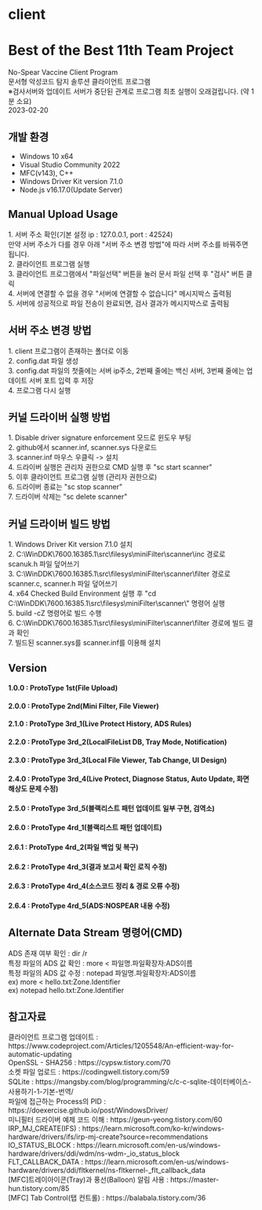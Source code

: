 # client
<h1>Best of the Best 11th Team Project</h1>
No-Spear Vaccine Client Program<br>
문서형 악성코드 탐지 솔루션 클라이언트 프로그램<br>
※검사서버와 업데이트 서버가 중단된 관계로 프로그램 최초 실행이 오래걸립니다. (약 1분 소요)<br>
2023-02-20<br>

<h2>개발 환경</h2>
<ul>
	<li>Windows 10 x64</li>
	<li>Visual Studio Community 2022</li>
	<li>MFC(v143), C++</li>
	<li>Windows Driver Kit version 7.1.0</li>
	<li>Node.js v16.17.0(Update Server)</li>
</ul>

<h2>Manual Upload Usage</h2>
1. 서버 주소 확인(기본 설정 ip : 127.0.0.1, port : 42524)<br>
	만약 서버 주소가 다를 경우 아래 "서버 주소 변경 방법"에 따라 서버 주소를 바꿔주면 됩니다.<br>
2. 클라이언트 프로그램 실행<br>
3. 클라이언트 프로그램에서 "파일선택" 버튼을 눌러 문서 파일 선택 후 "검사" 버튼 클릭<br>
4. 서버에 연결할 수 없을 경우 "서버에 연결할 수 없습니다" 메시지박스 출력됨<br>
5. 서버에 성공적으로 파일 전송이 완료되면, 검사 결과가 메시지박스로 출력됨<br>

<h2>서버 주소 변경 방법</h2>
1. client 프로그램이 존재하는 폴더로 이동<br>
2. config.dat 파일 생성<br>
3. config.dat 파일의 첫줄에는 서버 ip주소, 2번째 줄에는 백신 서버, 3번째 줄에는 업데이트 서버 포트 입력 후 저장<br>
4. 프로그램 다시 실행<br>

<h2>커널 드라이버 실행 방법</h2>
1. Disable driver signature enforcement 모드로 윈도우 부팅<br>
2. github에서 scanner.inf, scanner.sys 다운로드<br>
3. scanner.inf 마우스 우클릭 -> 설치<br>
4. 드라이버 실행은 관리자 권한으로 CMD 실행 후 "sc start scanner"<br>
5. 이후 클라이언트 프로그램 실행 (관리자 권한으로)<br>
6. 드라이버 종료는 "sc stop scanner"<br>
7. 드라이버 삭제는 "sc delete scanner"<br>

<h2>커널 드라이버 빌드 방법</h2>
1. Windows Driver Kit version 7.1.0 설치<br>
2. C:\WinDDK\7600.16385.1\src\filesys\miniFilter\scanner\inc 경로로 scanuk.h 파일 덮어쓰기<br>
3. C:\WinDDK\7600.16385.1\src\filesys\miniFilter\scanner\filter 경로로 scanner.c, scanner.h 파일 덮어쓰기<br>
4. x64 Checked Build Environment 실행 후 "cd  C:\WinDDK\7600.16385.1\src\filesys\miniFilter\scanner\" 명령어 실행<br>
5. build -cZ 명령어로 빌드 수행<br>
6. C:\WinDDK\7600.16385.1\src\filesys\miniFilter\scanner\filter 경로에 빌드 결과 확인<br>
7. 빌드된 scanner.sys를 scanner.inf를 이용해 설치<br>

<h2>Version</h2>
<h4>1.0.0 : ProtoType 1st(File Upload)</h4>
<h4>2.0.0 : ProtoType 2nd(Mini Filter, File Viewer)</h4>
<h4>2.1.0 : ProtoType 3rd_1(Live Protect History, ADS Rules)</h4>
<h4>2.2.0 : ProtoType 3rd_2(LocalFileList DB, Tray Mode, Notification)</h4>
<h4>2.3.0 : ProtoType 3rd_3(Local File Viewer, Tab Change, UI Design)</h4>
<h4>2.4.0 : ProtoType 3rd_4(Live Protect, Diagnose Status, Auto Update, 화면 해상도 문제 수정)</h4>
<h4>2.5.0 : ProtoType 3rd_5(블랙리스트 패턴 업데이트 일부 구현, 검역소)</h4>
<h4>2.6.0 : ProtoType 4rd_1(블랙리스트 패턴 업데이트)</h4>
<h4>2.6.1 : ProtoType 4rd_2(파일 백업 및 복구)</h4>
<h4>2.6.2 : ProtoType 4rd_3(결과 보고서 확인 로직 수정)</h4>
<h4>2.6.3 : ProtoType 4rd_4(소스코드 정리 & 경로 오류 수정)</h4>
<h4>2.6.4 : ProtoType 4rd_5(ADS:NOSPEAR 내용 수정)</h4>

<h2>Alternate Data Stream 명령어(CMD)</h2>
ADS 존재 여부 확인 : dir /r <br>
특정 파일의 ADS 값 확인 : more < 파일명.파일확장자:ADS이름<br>
특정 파일의 ADS 값 수정 : notepad 파일명.파일확장자:ADS이름<br>
ex) more < hello.txt:Zone.Identifier<br>
ex) notepad hello.txt:Zone.Identifier<br>

<h2>참고자료</h2>
클라이언트 프로그램 업데이트 : https://www.codeproject.com/Articles/1205548/An-efficient-way-for-automatic-updating<br>
OpenSSL - SHA256 : https://cypsw.tistory.com/70<br>
소켓 파일 업로드 : https://codingwell.tistory.com/59<br>
SQLite : https://mangsby.com/blog/programming/c/c-c-sqlite-데이터베이스-사용하기-1-기본-번역/<br>
파일에 접근하는 Process의 PID : https://doexercise.github.io/post/WindowsDriver/<br>
미니필터 드라이버 예제 코드 이해 : https://geun-yeong.tistory.com/60<br>
IRP_MJ_CREATE(IFS) : https://learn.microsoft.com/ko-kr/windows-hardware/drivers/ifs/irp-mj-create?source=recommendations<br>
IO_STATUS_BLOCK : https://learn.microsoft.com/en-us/windows-hardware/drivers/ddi/wdm/ns-wdm-_io_status_block<br>
FLT_CALLBACK_DATA : https://learn.microsoft.com/en-us/windows-hardware/drivers/ddi/fltkernel/ns-fltkernel-_flt_callback_data<br>
[MFC]트레이아이콘(Tray)과 풍선(Balloon) 알림 사용 : https://master-hun.tistory.com/85<br>
[MFC] Tab Control(탭 컨트롤) : https://balabala.tistory.com/36<br>